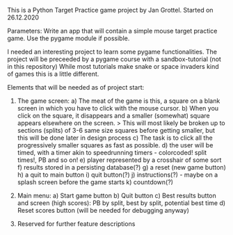 This is a Python Target Practice game project by Jan Grottel. 
Started on 26.12.2020

Parameters:
Write an app that will contain a simple mouse target practice game.
Use the pygame module if possible.

I needed an interesting project to learn some pygame functionalities. 
The project will be preceeded by a pygame course with a sandbox-tutorial (not in this repository)
While most tutorials make snake or space invaders kind of games this is a little different.

Elements that will be needed as of project start:
1. The game screen:
    a) The meat of the game is this, a square on a blank screen in which you have to click with the mouse cursor.
    b) When you click on the square, it disappears and a smaller (somewhat) square appears elsewhere on the screen.
        > This will most likely be broken up to sections (splits) of 3-6 same size squares before getting smaller, but this will be done later in design process
    c) The task is to click all the progressively smaller squares as fast as possible.
    d) the user will be timed, with a timer akin to speedrunning timers - colorcoded! split times!, PB and so on!
    e) player represented by a crosshair of some sort
    f) results stored in a persisting database(?)
    g) a reset (new game button)
    h) a quit to main button
    i) quit button(?)
    j) instructions(?) - maybe on a splash screen before the game starts
    k) countdown(?)

2. Main menu:
    a) Start game button
    b) Quit button
    c) Best results button and screen (high scores):
        PB by split, best by split, potential best time
    d) Reset scores button (will be needed for debugging anyway)

3. Reserved for further feature descriptions